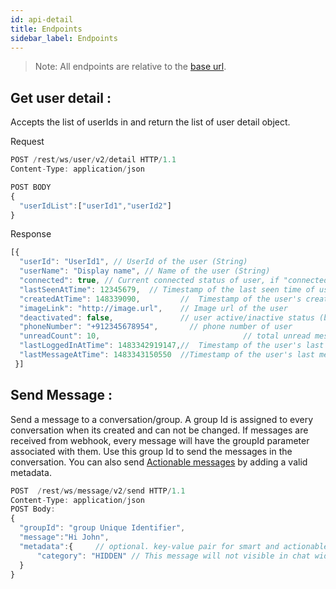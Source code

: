 ```yaml
---
id: api-detail
title: Endpoints
sidebar_label: Endpoints
---
```


> Note: All endpoints are relative to the [base url](api-authentication.html#base-url).

## Get user detail :
Accepts the list of userIds in and return the list of user detail object.   

Request 

```javascript
POST /rest/ws/user/v2/detail HTTP/1.1
Content-Type: application/json

POST BODY
{
  "userIdList":["userId1","userId2"]
}

```
Response

```javascript 
[{
  "userId": "UserId1", // UserId of the user (String)
  "userName": "Display name", // Name of the user (String)
  "connected": true, // Current connected status of user, if "connected": true 											//that means user is online (boolean)
  "lastSeenAtTime": 12345679,  // Timestamp of the last seen time of user (long)
  "createdAtTime": 148339090,         //  Timestamp of the user's creation (long)
  "imageLink": "http://image.url",    // Image url of the user
  "deactivated": false,               // user active/inactive status (boolean)
  "phoneNumber": "+912345678954", 		// phone number of user
  "unreadCount": 10,  								// total unread message count
  "lastLoggedInAtTime": 1483342919147,//  Timestamp of the user's last logged in 																			 //(long)
  "lastMessageAtTime": 1483343150550  //Timestamp of the user's last message 																				 //(long)
 }]
```

## Send Message : 

Send a message to a conversation/group. A group Id is assigned to every conversation when its created and can not be changed. If messages are received from webhook, every message will have the groupId parameter associated with them. Use this group Id to send the messages in the conversation. 
You can also send [Actionable messages](actionable-messages.html) by adding a valid metadata. 


``` javascript
POST  /rest/ws/message/v2/send HTTP/1.1
Content-Type: application/json
POST Body:
{ 
  "groupId": "group Unique Identifier", 
  "message":"Hi John",
  "metadata":{     // optional. key-value pair for smart and actionable messages.    
      "category": "HIDDEN" // This message will not visible in chat widget.
  }
}

```



